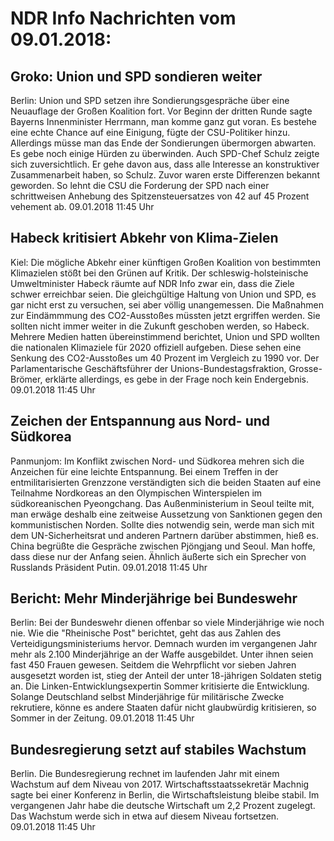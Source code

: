 # NDR Info Nachrichten vom 09.01.2018:


## Groko: Union und SPD sondieren weiter
Berlin: Union und SPD setzen ihre Sondierungsgespräche über eine Neuauflage der Großen Koalition fort. Vor Beginn der dritten Runde sagte Bayerns Innenminister Herrmann, man komme ganz gut voran. Es bestehe eine echte Chance auf eine Einigung, fügte der CSU-Politiker hinzu. Allerdings müsse man das Ende der Sondierungen übermorgen abwarten. Es gebe noch einige Hürden zu überwinden. Auch SPD-Chef Schulz zeigte sich zuversichtlich. Er gehe davon aus, dass alle Interesse an konstruktiver Zusammenarbeit haben, so Schulz. Zuvor waren erste Differenzen bekannt geworden. So lehnt die CSU die Forderung der SPD nach einer schrittweisen Anhebung des Spitzensteuersatzes von 42 auf 45 Prozent vehement ab. 09.01.2018 11:45 Uhr 

## Habeck kritisiert Abkehr von Klima-Zielen
Kiel: Die mögliche Abkehr einer künftigen Großen Koalition von bestimmten Klimazielen stößt bei den Grünen auf Kritik. Der schleswig-holsteinische Umweltminister Habeck räumte auf NDR Info zwar ein, dass die Ziele schwer erreichbar seien. Die gleichgültige Haltung von Union und SPD, es gar nicht erst zu versuchen, sei aber völlig unangemessen. Die Maßnahmen zur Eindämmmung des CO2-Ausstoßes müssten jetzt ergriffen werden. Sie sollten nicht immer weiter in die Zukunft geschoben werden, so Habeck. Mehrere Medien hatten übereinstimmend berichtet, Union und SPD wollten die nationalen Klimaziele für 2020 offiziell aufgeben. Diese sehen eine Senkung des CO2-Ausstoßes um 40 Prozent im Vergleich zu 1990 vor. Der Parlamentarische Geschäftsführer der Unions-Bundestagsfraktion, Grosse-Brömer, erklärte allerdings, es gebe in der Frage noch kein Endergebnis. 09.01.2018 11:45 Uhr 

## Zeichen der Entspannung aus Nord- und Südkorea
Panmunjom: Im Konflikt zwischen Nord- und Südkorea mehren sich die Anzeichen für eine leichte Entspannung. Bei einem Treffen in der entmilitarisierten Grenzzone verständigten sich die beiden Staaten auf eine Teilnahme Nordkoreas an den Olympischen Winterspielen im südkoreanischen Pyeongchang. Das Außenministerium in Seoul teilte mit, man erwäge deshalb eine zeitweise Aussetzung von Sanktionen gegen den kommunistischen Norden. Sollte dies notwendig sein, werde man sich mit dem UN-Sicherheitsrat und anderen Partnern darüber abstimmen, hieß es. China begrüßte die Gespräche zwischen Pjöngjang und Seoul. Man hoffe, dass diese nur der Anfang seien. Ähnlich äußerte sich ein Sprecher von Russlands Präsident Putin. 09.01.2018 11:45 Uhr 

## Bericht: Mehr Minderjährige bei Bundeswehr
Berlin: Bei der Bundeswehr dienen offenbar so viele Minderjährige wie noch nie. Wie die "Rheinische Post" berichtet, geht das aus Zahlen des Verteidigungsministeriums hervor. Demnach wurden im vergangenen Jahr mehr als 2.100 Minderjährige an der Waffe ausgebildet. Unter ihnen seien fast 450 Frauen gewesen. Seitdem die Wehrpflicht vor sieben Jahren ausgesetzt worden ist, stieg der Anteil der unter 18-jährigen Soldaten stetig an. Die Linken-Entwicklungsexpertin Sommer kritisierte die Entwicklung. Solange Deutschland selbst Minderjährige für militärische Zwecke rekrutiere, könne es andere Staaten dafür nicht glaubwürdig kritisieren, so Sommer in der Zeitung. 09.01.2018 11:45 Uhr 

## Bundesregierung setzt auf stabiles Wachstum
Berlin. Die Bundesregierung rechnet im laufenden Jahr mit einem Wachstum auf dem Niveau von 2017. Wirtschaftsstaatssekretär Machnig sagte bei einer Konferenz in Berlin, die Wirtschaftsleistung bleibe stabil. Im vergangenen Jahr habe die deutsche Wirtschaft um 2,2 Prozent zugelegt. Das Wachstum werde sich in etwa auf diesem Niveau fortsetzen. 09.01.2018 11:45 Uhr 
